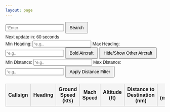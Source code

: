```yaml
---
layout: page
---
```


<div id=“searchContainer”>
<input type=“text” id=“icao” placeholder=“Enter ICAO code” maxlength=“4”>
<button id=“searchButton”>Search</button>
<div id=“countdownTimer” style=“display: none;”>Next update in: 60 seconds</div>
</div>

<form id=“filterForm” style=“margin-top: 20px;”>
<label for=“minHeading”>Min Heading:</label>
<input type=“number” id=“minHeading” min=“0” max=“360” placeholder=“e.g., 0”>
<label for=“maxHeading”>Max Heading:</label>
<input type=“number” id=“maxHeading” min=“0” max=“360” placeholder=“e.g., 90”>
<button type=“button” id=“boldHeadingButton”>Bold Aircraft</button>
<button type=“button” id=“toggleHeadingButton”>Hide/Show Other Aircraft</button>
<label for=“minDistance”>Min Distance:</label>
<input type=“number” id=“minDistance” min=“0” placeholder=“e.g., 50”>
<label for=“maxDistance”>Max Distance:</label>
<input type=“number” id=“maxDistance” min=“0” placeholder=“e.g., 500”>
<button type=“button” id=“applyDistanceFilterButton”>Apply Distance Filter</button>
</form>

<table id=“flightsTable”>
<thead>
<tr>
<th>Callsign</th>
<th>Heading</th>
<th>Ground Speed (kts)</th>
<th>Mach Speed</th>
<th>Altitude (ft)</th>
<th>Distance to Destination (nm)</th>
<th>ETA (minutes)</th>
</tr>
</thead>
<tbody>
<!— Dynamic rows —>
</tbody>
</table>

<style>
body {
font-family: Arial, sans-serif;
margin: 20px;
line-height: 1.6;
}
#searchContainer {
margin-bottom: 20px;
}
input[type="text"] {
padding: 8px;
font-size: 14px;
width: 180px;
margin-right: 5px;
}
button {
padding: 8px 12px;
font-size: 14px;
cursor: pointer;
}
#countdownTimer {
margin-top: 10px;
font-size: 12px;
color: #555;
}
.filter-container {
margin-bottom: 20px;
}
.filter-container input {
width: 60px;
margin-right: 5px;
padding: 5px;
font-size: 12px;
}
.filter-container button {
padding: 6px 10px;
font-size: 12px;
margin-right: 5px;
}
table {
width: 100%;
border-collapse: collapse;
margin-top: 20px;
}
th, td {
border: 1px solid #ccc;
padding: 8px;
text-align: center;
}
th {
background-color: #f4f4f4;
}
#stopUpdateButton {
margin-top: 10px;
padding: 8px 12px;
display: none;
cursor: pointer;
}
</style>


<script src=“/js/if-tools.js”></script>